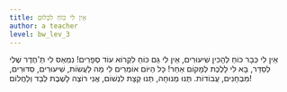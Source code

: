 ```yaml
---
title: אֵין לִי כּוֹחַ לִכְלוּם
author: a teacher
level: bw_lev_3
---
```

אֵין לִי כְּבָר כּוֹחַ לְהָכִין שִׁיעוּרִים,
אֵין לִי גַּם כּוֹחַ לִקְרוֹא עוֹד סְפָרִים!
נִמְאַס לִי תַּ'חֶדֶר שֶׁלִי לְסַדֵּר,
בָּא לִי לָלֶכֶת לְמָקוֹם אַחֵר!
כָּל הַיּוֹם אוֹמְרִים לִי מַה לַעֲשׂוֹת,
שִׁיעוּרִים, סִדּוּרִים, מִבְחָנִים, עֲבוֹדוֹת.
תְּנוּ מְנוּחָה, תְּנוּ קְצָת לִנְשׁוֹם,
אֲנִי רוֹצֶה לָשֶׁבֶת לְבַד וְלַחֲלוֹם!